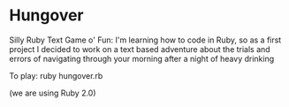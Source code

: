 # Hungover
Silly Ruby Text Game o' Fun:
I'm learning how to code in Ruby, so as a first project I decided to work on a text based adventure about the trials
and errors of navigating through your morning after a night of heavy drinking

To play:
ruby hungover.rb

(we are using Ruby 2.0)

